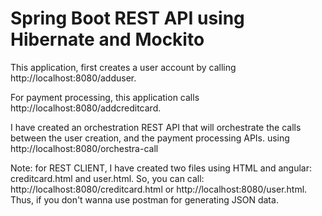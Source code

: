 # Spring Boot REST API using Hibernate and Mockito

This application, first creates a user account by calling http://localhost:8080/adduser.

For payment processing, this application calls http://localhost:8080/addcreditcard.

I have created an orchestration REST API that will orchestrate the calls between the user creation, and the payment processing APIs. 
using http://localhost:8080/orchestra-call

Note: for REST CLIENT, I have created two files using HTML and angular:  creditcard.html and user.html. So, you can call:
http://localhost:8080/creditcard.html or http://localhost:8080/user.html. Thus, if you don't wanna use postman for generating JSON data.


